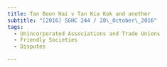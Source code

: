 ```yaml
---
title: Tan Boon Hai v Tan Kia Kok and another 
subtitle: "[2016] SGHC 244 / 28\_October\_2016"
tags:
  - Unincorporated Associations and Trade Unions
  - Friendly Societies
  - Disputes

---
```


